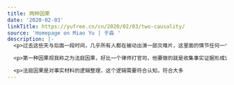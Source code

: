 ```yaml
---
title: 两种因果
date: '2020-02-03'
linkTitle: https://yufree.cn/cn/2020/02/03/two-causality/
source: 'Homepage on Miao Yu | 于淼 '
description: |-
  <p>过去这些天与后面一段时间，几乎所有人都在被动出演一部灾难片，这里面的情节任何一个编剧都无法想象，既真实又魔幻。每个人都有自己的道理，但做出的行为确很难解释。我想了下，这里面有两种因果观在起作用。</p>

  <p>第一种因果观我称之为法庭因果，好比一个律师打官司，他要做的就是收集事实证据形成证据链，但目的从一开始就定好了，那就是最大程度保护委托人。法庭因果看重的是叙事逻辑而不是真相本身，例如一个人随机杀人，那么其律师就要为这个行为构建行为逻辑，例如精神有问题或被别人指使。不论如何，法官或陪审团会从原因出发来量刑或定罪。然而，事实是这个人可能就是随机杀人，没有精神病史，也没有幕后黑手，但这个事实律师也好、法庭也好都会认为不可能，杀人不是意外，一定有历史或个人因素的原因，而这样的证据也可以很轻松从邻居或朋友评论中找到蛛丝马迹连成故事，可能是小时候踩死蚂蚁后笑了一下，可能是某次闲谈提到了武器，这些都是事实，但连成故事后可能杀人者都会突然发现，原来他逻辑上早就可能杀人了，甚至怀疑自己并不是随机杀人而是早有伏笔。</p>

  <p>法庭因果是对事实材料的逻辑整理，这个逻辑需要符合认知，符合大多
---
```

